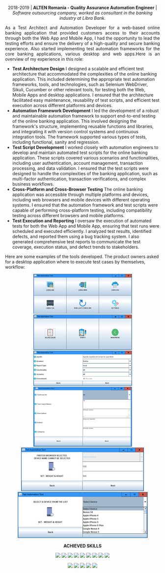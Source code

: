<p align="center">
2018-2019 | <b>ALTEN Romania - Quality Assurance Automation Engineer</b> | <i>Software outsourcing company, worked as consultant in the banking industry at Libra Bank.</i>
</p>

<p align="justify">
As a Test Architect and Automation Developer for a web-based online banking application that provided customers access to their accounts through both the Web App and Mobile App, I had the opportunity to lead the testing efforts and ensure the delivery of a high-quality and secure banking experience. Also started implementing test automation frameworks for the core banking applications, various desktop and web apps.Here is an overview of my experience in this role:

- <b>Test Architecture Design</b> I designed a scalable and efficient test architecture that accommodated the complexities of the online banking application. This included determining the appropriate test automation frameworks, tools, and technologies, such as Selenium WebDriver, Sikuli, Cucumber or other relevant tools, for testing both the Web, Mobile Apps and desktop applications. I ensured that the architecture facilitated easy maintenance, reusability of test scripts, and efficient test execution across different platforms and devices.
- <b>Automation Framework Development</b> I led the development of a robust and maintainable automation framework to support end-to-end testing of the online banking application. This involved designing the framework's structure, implementing reusable functions and libraries, and integrating it with version control systems and continuous integration tools. The framework supported various types of tests, including functional, sanity and regression.
- <b>Test Script Development</b> I worked closely with automation engineers to develop and maintain automated test scripts for the online banking application. These scripts covered various scenarios and functionalities, including user authentication, account management, transaction processing, and data validation. I ensured that the test scripts were designed to handle the complexities of the banking application, such as multi-factor authentication, transaction verifications, and complex business workflows.
- <b>Cross-Platform and Cross-Browser Testing</b> The online banking application was accessible through multiple platforms and devices, including web browsers and mobile devices with different operating systems. I ensured that the automation framework and test scripts were capable of performing cross-platform testing, including compatibility testing across different browsers and mobile platforms.
- <b>Test Execution and Reporting</b> I oversaw the execution of automated tests for both the Web App and Mobile App, ensuring that test runs were scheduled and executed efficiently. I analyzed test results, identified defects, and reported them using a bug tracking system. I also generated comprehensive test reports to communicate the test coverage, execution status, and defect trends to stakeholders.



Here are some examples of the tools developed. The product owners asked for a desktop application where to execute test cases by themselves, workflow:


</p>
<div align="center">
  
![1](https://github.com/vali92/portofolio/blob/main/ALTEN%20Romania%20-%20Quality%20Assurance%20Automation%20Engineer/res/1.png)
<br>
![2](https://github.com/vali92/portofolio/blob/main/ALTEN%20Romania%20-%20Quality%20Assurance%20Automation%20Engineer/res/3.png)
<br>
![3](https://github.com/vali92/portofolio/blob/main/ALTEN%20Romania%20-%20Quality%20Assurance%20Automation%20Engineer/res/2.png)
<br>
![4](https://github.com/vali92/portofolio/blob/main/ALTEN%20Romania%20-%20Quality%20Assurance%20Automation%20Engineer/res/4.png)
<br>
![5](https://github.com/vali92/portofolio/blob/main/ALTEN%20Romania%20-%20Quality%20Assurance%20Automation%20Engineer/res/5.png)
<br>
![6](https://github.com/vali92/portofolio/blob/main/ALTEN%20Romania%20-%20Quality%20Assurance%20Automation%20Engineer/res/6.png)

</div>

<p align="center"> <b>ACHIEVED SKILLS</b> </p>

<div align="center">
  
![](https://img.shields.io/badge/Test%20Plan-AAD40D)
![](https://img.shields.io/badge/Jira-61DAFB)
![](https://img.shields.io/badge/Test%20cases-A10DD4)
![](https://img.shields.io/badge/Bug%20Reports-D43A0D)
![](https://img.shields.io/badge/Automation%20Testing-7D8FA7)
![](https://img.shields.io/badge/Mobile%20Testing-979797)
![](https://img.shields.io/badge/Java-257A4F)
![](https://img.shields.io/badge/TestNG-86D2E5)
![](https://img.shields.io/badge/Selenium-E586CF)

![](https://img.shields.io/badge/Web%20Testing-21A1C7)
![](https://img.shields.io/badge/Desktop%20App%20Testing-BDBA65)
![](https://img.shields.io/badge/Sikuli-75B443)
![](https://img.shields.io/badge/Cucumber-2F1294)
![](https://img.shields.io/badge/Java%20Swing-20E55C)

</div>
